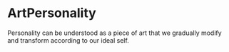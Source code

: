 # ArtPersonality
Personality can be understood as a piece of art that we gradually modify and transform according to our ideal self.

